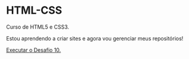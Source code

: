 # HTML-CSS
 Curso de HTML5 e CSS3.

Estou aprendendo a criar sites e agora vou gerenciar meus repositórios!

<a href="https://GustavoLoiola.github.io/HTML-CSS/exercicios/desafio010/android.html">Executar o Desafio 10. </a>